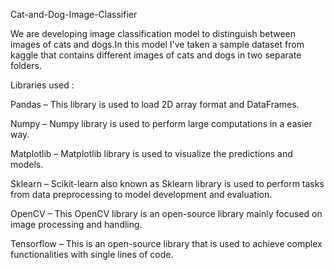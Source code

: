 Cat-and-Dog-Image-Classifier

We are developing image classification model to distinguish between images of cats and dogs.In this model I've taken a sample dataset from kaggle that contains different images of cats and dogs in two separate folders.

Libraries used :

Pandas – This library is used to load 2D array format and DataFrames.

Numpy – Numpy library is used to perform large computations in a easier way.

Matplotlib – Matplotlib library is used to visualize the predictions and models.

Sklearn – Scikit-learn also known as Sklearn library is used to perform tasks from data preprocessing to model development and evaluation.

OpenCV – This OpenCV library is an open-source library mainly focused on image processing and handling.

Tensorflow – This is an open-source library that is used to achieve complex functionalities with single lines of code.
